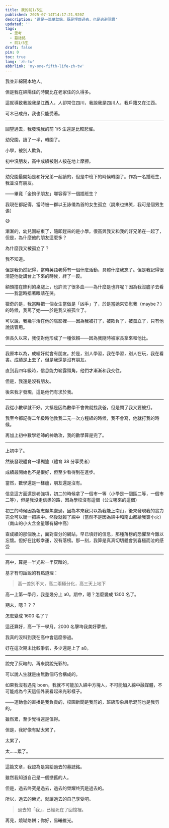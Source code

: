 ```yaml
---
title: 我的前1/5生
published: 2025-07-14T14:17:21.920Z
description: '這是一篇墓誌銘，既是埋葬過去，也是逃避現實'
updated: ''
tags:
  - 思考
  - 墓誌銘
  - 前1/5生
draft: false
pin: 0
toc: true
lang: 'zh-tw'
abbrlink: 'my-one-fifth-life-zh-tw'
---
```


我並非綿陽本地人。

但是我在綿陽住的時間比在老家住的久得多。

這就導致我說我是江西人，人卻常住四川，我說我是四川人，我戶籍又在江西。

可木已成舟，我也只能受著。

---

回望過去，我發現我的前 1/5 生還是比較悲催。

幼兒園，讀了一半，轉園了。

小學，被別人欺負。

初中沒朋友，高中成績被別人按在地上摩擦。

---

幼兒園最開始是和好兄弟一起讀的，但是中班下的時候轉園了。作為一名插班生，我並沒有朋友。

——畢竟「金鉤子朋友」哪容得下一個插班生？

我現在都記得，當時被一群以王詠儀為首的女生孤立（說來也搞笑，我可是個男生诶）

😅

漸漸的，幼兒園結束了，隨即趕來的是小學。很高興我又和我的好兄弟在一起了，但是，為什麼他的朋友這麼多？

為什麼我又被孤立了？

我不知道。

但是我仍然記得，當時英語老師有一個什麼活動，具體什麼我忘了。但是我記得很清楚他從講台上下來的時候，絆了一跤。

額頭撞在鋒利的桌腿上，也許流了很多血——為什麼是也許呢？因為我沒膽子去看——我當時捂著眼睛在哭。

獵奇的是，我當時把一個女生當做是「凶手」了，於是當她來安慰我（maybe？）的時候，我罵了她——於是我又被孤立了。

可以說，我幾乎活在他的陰影裡——因為我被打了，被欺負了，被孤立了，只有他說話管用。

但長久以來，我便對他形成了一種依賴——因為我隨時被家長拿來和他比。

---

我原本以為，成績好就會有朋友。於是，別人學習，我在學習，別人在玩，我在看書。成績是上去了，但是我還是沒有朋友。

直到我四年級時，信息能力嶄露頭角，他們才漸漸和我交往。

但是，我還是沒有朋友。

後來我才發現，這是他們有求於我。

---

我從小數學就不好。大抵是因為數學不會做就找我爸，但是問了我又要被打。

我至今都記得二年級時他教我二元一次方程組的時候，我不會寫，他就打我的時候。

再加上初中數學老師的神助攻，我的數學算是完了。

---

上初中了。

然後發現體育一塌糊塗（體育 38 分享受者）

成績最開始也不是很好，但至少看得到在進步。

當然，數學還是一樣瘟，朋友還是沒有。

信息這方面還是老強項，初二的時候拿了一個市一等（小學是一個區二等，一個市二等），但是我沒走信奧的路，因為學校沒有這個（公立哪來的這個）

初三的時候因為報志願焦慮過，因為本來我只以為我能上南山，後來發現我的實力完全可以衝一把綿中。然後就報了綿中（當然不是因為綿中和南山都給我簽小火）（南山的小火含金量哪有綿中高）

查成績的那個晚上，面對查分的網站，早已填好的信息，那種落榜的恐懼至今難以忘懷。但好在比較幸運，沒有落榜。那一刻，我算是真真切切體會到喜極而泣的感受

---

高中，算是一半光彩一半灰暗的。

基才有句話說的有點道理：

> 高一差別不大，高二兩極分化，高三天上地下

高一上第一學月，我差幾分上 a0。期中，嗯？怎麼變成 1300 名了。

期末，嗯？？？

怎麼變成 1600 名了？

這还算好，高一下一學月，2000 名擊垮我美好夢想。

我真的沒料到我在高中會這麼慘過。

好在這次期末比較爭氣，多少還是上了 a0。

---

說完了灰暗的，再來說說光彩的。

可以說人生就是由無數個巧合構成的。

如果我沒有遇見 boen，我就不可能加入綿中方塊人，不可能加入綿中融媒體，不可能成為今天這個外表看起來光彩樣子。

——運動會的直播是我負責的，校園新聞是我剪的，班級形象展示混剪也是我剪的。

雖然累，至少覺得還是值得。

但是，我好像有點太累了，

太累了，

太……累了。

---

這篇文章，我認為是寫給過去的墓誌銘。

雖然我知道自己是一個戀舊的人。

但是，過去终究是過去，過去的榮耀终究是過去的。

所以，過去的榮光，就讓過去的自己享受吧。

> 過去的「我」，已經死在了回憶裡。

再見，燒瑚烙餅；你好，易~~曦~~維光。
